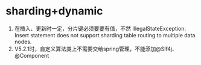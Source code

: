 # sharding+dynamic

1. 在插入、更新时一定，分片键必须要要有值，不然
   IllegalStateException: Insert statement does not support sharding table routing to multiple data nodes.
2. V5.2.1时，自定义算法类上不需要交给spring管理，不能添加@Slf4j、@Component


